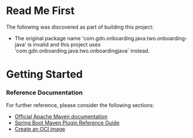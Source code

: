 # Read Me First
The following was discovered as part of building this project:

* The original package name 'com.gdn.onboarding.java.two.onboarding-java' is invalid and this project uses 'com.gdn.onboarding.java.two.onboardingjava' instead.

# Getting Started

### Reference Documentation
For further reference, please consider the following sections:

* [Official Apache Maven documentation](https://maven.apache.org/guides/index.html)
* [Spring Boot Maven Plugin Reference Guide](https://docs.spring.io/spring-boot/docs/2.6.4/maven-plugin/reference/html/)
* [Create an OCI image](https://docs.spring.io/spring-boot/docs/2.6.4/maven-plugin/reference/html/#build-image)

